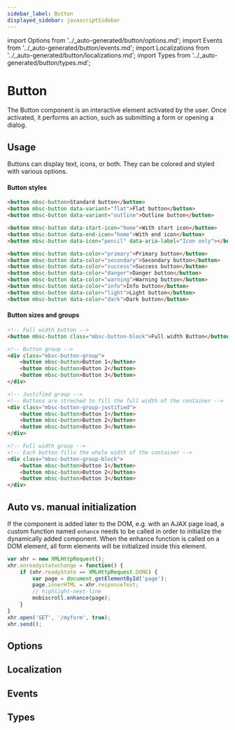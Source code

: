 ```yaml
---
sidebar_label: Button
displayed_sidebar: javascriptSidebar
---
```


import Options from '../\_auto-generated/button/options.md';
import Events from '../\_auto-generated/button/events.md';
import Localizations from '../\_auto-generated/button/localizations.md';
import Types from '../\_auto-generated/button/types.md';

# Button

The Button component is an interactive element activated by the user.
Once activated, it performs an action, such as submitting a form or opening a dialog.

## Usage

Buttons can display text, icons, or both. They can be colored and styled with various options.

#### Button styles

```html title="Button variations"
<button mbsc-button>Standard button</button>
<button mbsc-button data-variant="flat">Flat button</button>
<button mbsc-button data-variant="outline">Outline button</button>

<button mbsc-button data-start-icon="home">With start icon</button>
<button mbsc-button data-end-icon="home">With end icon</button>
<button mbsc-button data-icon="pencil" data-aria-label="Icon only"></button>

<button mbsc-button data-color="primary">Primary button</button>
<button mbsc-button data-color="secondary">Secondary button</button>
<button mbsc-button data-color="success">Success button</button>
<button mbsc-button data-color="danger">Danger button</button>
<button mbsc-button data-color="warning">Warning button</button>
<button mbsc-button data-color="info">Info button</button>
<button mbsc-button data-color="light">Light button</button>
<button mbsc-button data-color="dark">Dark button</button>
```

#### Button sizes and groups

```html
<!-- Full width button -->
<button mbsc-button class="mbsc-button-block">Full width Button</button>

<!-- Button group -->
<div class="mbsc-button-group">
    <button mbsc-button>Button 1</button>
    <button mbsc-button>Button 2</button>
    <button mbsc-button>Button 3</button>
</div>

<!-- Justified group -->
<!-- Buttons are streched to fill the full width of the container -->
<div class="mbsc-button-group-justified">
    <button mbsc-button>Button 1</button>
    <button mbsc-button>Button 2</button>
    <button mbsc-button>Button 3</button>
</div>

<!-- Full width group -->
<!-- Each button fills the whole width of the container -->
<div class="mbsc-button-group-block">
    <button mbsc-button>Button 1</button>
    <button mbsc-button>Button 2</button>
    <button mbsc-button>Button 3</button>
</div>
```

## Auto vs. manual initialization

If the component is added later to the DOM, e.g. with an AJAX page load, a custom function named `enhance` needs to be called in order to initialize the dynamically added component. When the enhance function is called on a DOM element, all form elements will be initialized inside this element.

```js
var xhr = new XMLHttpRequest();
xhr.onreadystatechange = function() {
    if (xhr.readyState == XMLHttpRequest.DONE) {
        var page = document.getElementById('page');
        page.innerHTML = xhr.responseText;
        // highlight-next-line
        mobiscroll.enhance(page);
    }
}
xhr.open('GET', '/myform', true);
xhr.send();
```

<div className="option-list">

## Options

<Options />

## Localization

<Localizations />

## Events

<Events />

## Types

<Types />

</div>
